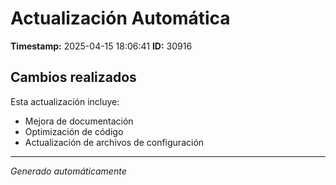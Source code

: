 # Actualización Automática

**Timestamp:** 2025-04-15 18:06:41
**ID:** 30916

## Cambios realizados

Esta actualización incluye:
- Mejora de documentación
- Optimización de código
- Actualización de archivos de configuración

---
*Generado automáticamente*
